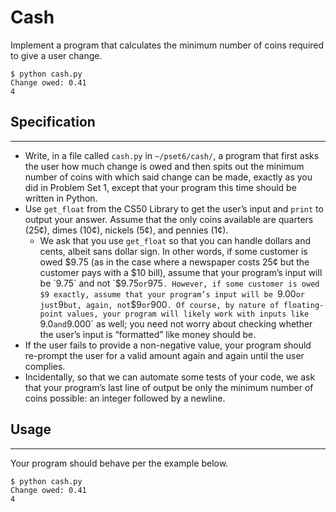 # Cash

Implement a program that calculates the minimum number of coins required to give a user change.
```
$ python cash.py
Change owed: 0.41
4
```

## Specification
----------------
- Write, in a file called `cash.py` in `~/pset6/cash/`, a program that first asks the user how much change is owed and then spits out the minimum number of coins with which said change can be made, exactly as you did in Problem Set 1, except that your program this time should be written in Python.
- Use `get_float` from the CS50 Library to get the user’s input and `print` to output your answer. Assume that the only coins available are quarters (25¢), dimes (10¢), nickels (5¢), and pennies (1¢).
    - We ask that you use `get_float` so that you can handle dollars and cents, albeit sans dollar sign. In other words, if some customer is owed $9.75 (as in the case where a newspaper costs 25¢ but the customer pays with a $10 bill), assume that your program’s input will be `9.75` and not `$9.75` or `975`. However, if some customer is owed $9 exactly, assume that your program’s input will be `9.00` or just `9` but, again, not `$9` or `900`. Of course, by nature of floating-point values, your program will likely work with inputs like `9.0` and `9.000` as well; you need not worry about checking whether the user’s input is “formatted” like money should be.
- If the user fails to provide a non-negative value, your program should re-prompt the user for a valid amount again and again until the user complies.
- Incidentally, so that we can automate some tests of your code, we ask that your program’s last line of output be only the minimum number of coins possible: an integer followed by a newline.


## Usage
--------
Your program should behave per the example below.
```
$ python cash.py
Change owed: 0.41
4
```